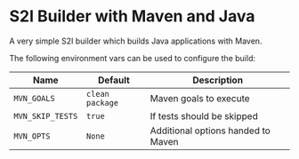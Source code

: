 # S2I Builder with Maven and Java

A very simple S2I builder which builds Java applications with Maven.

The following environment vars can be used to configure the build:

| Name             | Default           | Description                         |
|------------------|-------------------|-------------------------------------|
| `MVN_GOALS`      | `clean package`   | Maven goals to execute              |
| `MVN_SKIP_TESTS` | `true`            | If tests should be skipped          |
| `MVN_OPTS`       | `None`            | Additional options handed to Maven  |
